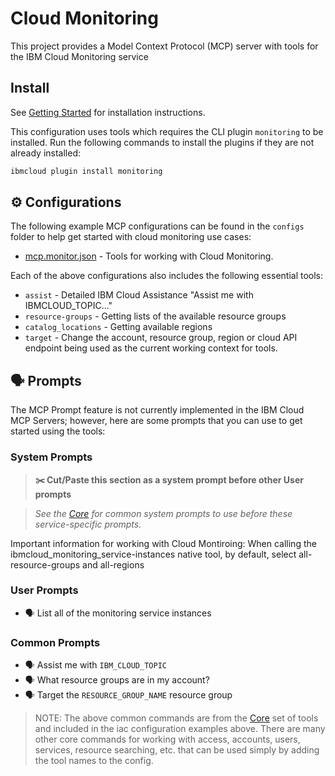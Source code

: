# Cloud Monitoring

This project provides a Model Context Protocol (MCP) server with tools for the IBM Cloud Monitoring service

## Install

See [Getting Started](https://ibm-cloud.github.io/mcp/overview/) for installation instructions.

This configuration uses tools which requires the CLI plugin `monitoring` to be installed.  Run the following commands to install the plugins if they are not already installed:

```bash
ibmcloud plugin install monitoring
```

## ⚙️ Configurations

The following example MCP configurations can be found in the `configs` folder to help get started with cloud monitoring use cases:

- [mcp.monitor.json](https://github.com/IBM-Cloud/ibmcloud-mcp-server/blob/main/src/monitoring/configs/mcp.monitor.json) - Tools for working with Cloud Monitoring.

Each of the above configurations also includes the following essential tools:

- `assist` - Detailed IBM Cloud Assistance "Assist me with IBMCLOUD_TOPIC..."
- `resource-groups` - Getting lists of the available resource groups
- `catalog_locations` - Getting available regions
- `target` - Change the account, resource group, region or cloud API endpoint being used as the current working context for tools.

## 🗣️ Prompts

The MCP Prompt feature is not currently implemented in the IBM Cloud MCP Servers; however, here are some prompts that you can
use to get started using the tools:

### System Prompts

> **✂️ Cut/Paste this section as a system prompt before other User prompts**

> _See the [Core](https://github.com/IBM-Cloud/ibmcloud-mcp-server/blob/main/src/core/README.md) for common system prompts to use before these service-specific prompts._

Important information for working with Cloud Montiroing:
When calling the ibmcloud_monitoring_service-instances native tool, by default, select all-resource-groups and all-regions

### User Prompts

- 🗣️ List all of the monitoring service instances

### Common Prompts

- 🗣️ Assist me with `IBM_CLOUD_TOPIC`
- 🗣️ What resource groups are in my account?
- 🗣️ Target the `RESOURCE_GROUP_NAME` resource group

> NOTE: The above common commands are from the [Core](https://github.com/IBM-Cloud/ibmcloud-mcp-server/blob/main/src/core/README.md) set of tools and included in the iac configuration examples above.  There are many other core commands for working with access, accounts, users, services, resource searching, etc. that can be used simply by adding the tool names to the config.
